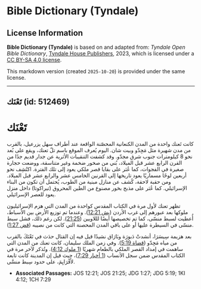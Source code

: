# Bible Dictionary (Tyndale)

## License Information

**Bible Dictionary (Tyndale)** is based on and adapted from: _Tyndale Open Bible Dictionary_, [Tyndale House Publishers](https://tyndaleopenresources.com/), 2023, which is licensed under a [CC BY-SA 4.0 license](https://creativecommons.org/licenses/by-sa/4.0/legalcode.en).

This markdown version (created `2025-10-20`) is provided under the same license.



--------------------------------

## تَعْنَك (id: 512469)

تَعْنَك
=======

كانت تَعنك واحدة من المدن الكنعانية المحصّنة الواقعة عند أطراف سهل يزرعيل، بالقرب من مدن شهيرة مثل مَجِدّو وبيت شان. اليوم يُعرف الموقع باسم تلّ تعنك، ويقع على بُعد نحو 8 كيلومترات جنوب شرق مجدّو. وقد كشفت التنقيبات الأثرية عن جدار قديم جدًا من القرن الرابع عشر قبل الميلاد، بُني من صخور ضخمة وغير متناسقة، ووضعت حجارة صغيرة في الفجوات، كما عُثر على بقايا قصر ملكي يعود إلى تلك الفترة. اكتُشِف نحو أربعين لوحًا مسماريًا يعود تاريخها إلى القرنين الخامس عشر والرابع عشر قبل الميلاد. ومن حقبة لاحقة، كُشف عن منازل مبنية من الطوب، يُحتمل أن تكون من البناء الإسرائيلي. كما عُثر على مذبح بخور مصنوع من الطين المحروق (تيراكوتا) داخل منزل يعود للعصر الإسرائيلي.

تظهر تعنك لأول مرة في الكتاب المقدس كواحدة من المدن التي هزم الإسرائيليون ملوكها بعد عبورهم إلى غرب الأردن ([يش 12:21](https://ref.ly/Josh12:21)). وعندما تم توزيع الأرض بين الأسباط، أُعطيت لسبط منسّى، كما تم تخصيصها أيضًا لللاويين ([21:25](https://ref.ly/Josh21:25)). لكن رغم ذلك، فشل سبط منسّى في السيطرة عليها أو على باقي المدن المحصنة التي كانت من نصيبه ([قض 1:27](https://ref.ly/Judg1:27)).

بعد هزيمة سِيسَرَا، أنشدتْ دَبورَة وبَارَاق نشيدًا قيل فيه إن القتال حدَث في تَعْنَكَ بالقرب من مياه مَجِدّو ([قضاة 5:19](https://ref.ly/Judg5:19)). وفي زمن الملك سليمان، كانت تعنك من المدن التي ساهمت في إمداد القصر الملكي بالطعام شهريًا ([1 ملوك 4:12](https://ref.ly/1Kgs4:12)). وتُذكر لآخر مرة في الكتاب المقدس ضمن سجل الأنساب ([1 أخبار 7:29](https://ref.ly/1Chr7:29))، حيث قيل إن المدينة كانت تابعة لأَفْرَايِمَ، على حدود سِبط منسَّى.

* **Associated Passages:** JOS 12:21; JOS 21:25; JDG 1:27; JDG 5:19; 1KI 4:12; 1CH 7:29


